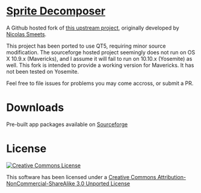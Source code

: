 # [Sprite Decomposer](https://github.com/eriknelson/SpriteDecomposer)
A Github hosted fork of [this upstream project](http://sourceforge.net/projects/spritedecompose/),
originally developed by [Nicolas Smeets](http://www.creacore.be/blog/).

This project has been ported to use QT5, requiring minor source modification. The sourceforge
hosted project seemingly does not run on OS X 10.9.x (Mavericks), and I assume it will fail to run
on 10.10.x (Yosemite) as well. This fork is intended to provide a working version for Mavericks. It has
not been tested on Yosemite.

Feel free to file issues for problems you may come accross, or submit a PR.

# Downloads
Pre-built app packages available on [Sourceforge](https://sourceforge.net/projects/spritedecomposer)

# License
[![Creative Commons License](https://i.creativecommons.org/l/by-nc-sa/3.0/88x31.png)](http://creativecommons.org/licenses/by-nc-sa/3.0/)

This software has been licensed under a [Creative Commons Attribution-NonCommercial-ShareAlike 3.0 Unported License](http://creativecommons.org/licenses/by-nc-sa/3.0/)
